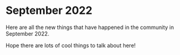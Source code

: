 # September 2022
Here are all the new things that have happened in the community in September 2022.

Hope there are lots of cool things to talk about here!